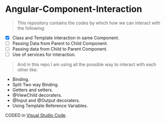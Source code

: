# Angular-Component-Interaction
> This repository contains the codes by which how we can interact with the following:
- [X] Class and Template interaction in same Component.
- [ ] Passing Data from Parent to Child Component.
- [ ] Passing data from Child to Parent Component.
- [ ] Use of services for interaction.

> And in this repo I am using all the possible way to interact with each other like:
- Binding.
- Split Two way Binding.
- Getters and setters.
- @ViewChild decoraters.
- @Input and @Output decoraters.
- Using Template Reference Variables.

CODED in [Visual Studio Code](https://code.visualstudio.com/).
